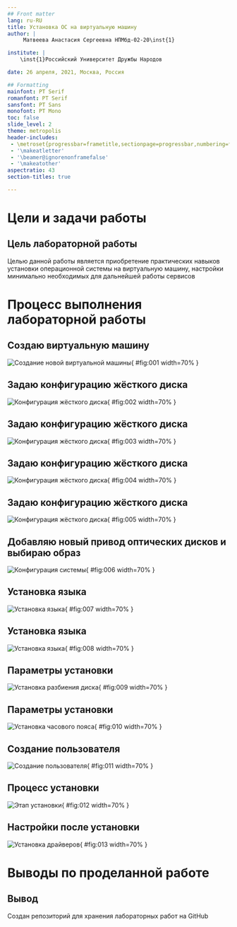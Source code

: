 ```yaml
---
## Front matter
lang: ru-RU
title: Установка ОС на виртуальную машину
author: |
	 Матвеева Анастасия Сергеевна НПМбд-02-20\inst{1}

institute: |
	\inst{1}Российский Университет Дружбы Народов

date: 26 апреля, 2021, Москва, Россия

## Formatting
mainfont: PT Serif
romanfont: PT Serif
sansfont: PT Sans
monofont: PT Mono
toc: false
slide_level: 2
theme: metropolis
header-includes: 
 - \metroset{progressbar=frametitle,sectionpage=progressbar,numbering=fraction}
 - '\makeatletter'
 - '\beamer@ignorenonframefalse'
 - '\makeatother'
aspectratio: 43
section-titles: true

---
```


# Цели и задачи работы

## Цель лабораторной работы

Целью данной работы является приобретение практических навыков установки операционной системы на виртуальную машину, настройки минимально необходимых для дальнейшей работы сервисов

# Процесс выполнения лабораторной работы

## Создаю виртуальную машину

![Создание новой виртуальной машины](image/01.png){ #fig:001 width=70% }

## Задаю конфигурацию жёсткого диска

![Конфигурация жёсткого диска](image/02.png){ #fig:002 width=70% }

## Задаю конфигурацию жёсткого диска

![Конфигурация жёсткого диска](image/03.png){ #fig:003 width=70% }

## Задаю конфигурацию жёсткого диска

![Конфигурация жёсткого диска](image/04.png){ #fig:004 width=70% }

## Задаю конфигурацию жёсткого диска

![Конфигурация жёсткого диска](image/05.png){ #fig:005 width=70% }

## Добавляю новый привод оптических дисков и выбираю образ 

![Конфигурация системы](image/06.png){ #fig:006 width=70% }

## Установка языка

![Установка языка](image/07.png){ #fig:007 width=70% }

## Установка языка

![Установка языка](image/08.png){ #fig:008 width=70% }

## Параметры установки

![Установка разбиения диска](image/09.png){ #fig:009 width=70% }

## Параметры установки

![Установка часового пояса](image/10.png){ #fig:010 width=70% }

## Создание пользователя

![Создание пользователя](image/11.png){ #fig:011 width=70% }

## Процесс установки

![Этап установки](image/12.png){ #fig:012 width=70% }

## Настройки после установки

![Установка драйверов](image/13.png){ #fig:013 width=70% }

# Выводы по проделанной работе

## Вывод

Создан репозиторий для хранения лабораторных работ на GitHub
